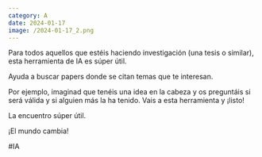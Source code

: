 ```yaml
--- 
category: A 
date: 2024-01-17 
image: /2024-01-17_2.png 
--- 
```


Para todos aquellos que estéis haciendo investigación (una tesis o similar), esta herramienta de IA es súper útil. 

Ayuda a buscar papers donde se citan temas que te interesan. 

Por ejemplo, imaginad que tenéis una idea en la cabeza y os preguntáis si será válida y si alguien más la ha tenido. Vais a esta herramienta y ¡listo!

La encuentro súper útil. 

¡El mundo cambia!

#IA